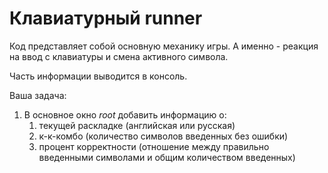 # Клавиатурный runner

Код представляет собой основную механику игры. А именно - реакция на ввод с клавиатуры и смена активного символа.

Часть информации выводится в консоль.

Ваша задача:

1. В основное окно *root* добавить информацию о:
	1. текущей раскладке (английская или русская)
	1. к-к-комбо (количество символов введенных без ошибки)
	1. процент корректности (отношение между правильно введенными символами и общим количеством введенных) 